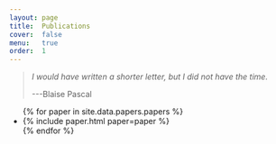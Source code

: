 ```yaml
---
layout: page
title:  Publications
cover:  false
menu:   true
order:  1
---
```


> _I would have written a shorter letter, but I did not have the time._
>
> ---Blaise Pascal

<ul>
{% for paper in site.data.papers.papers %}
  <li>
  {% include paper.html paper=paper %}
  </li>
{% endfor %}
</ul>

